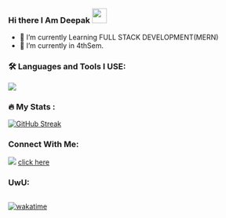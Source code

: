 ### Hi there I Am Deepak <img src="https://media.giphy.com/media/hvRJCLFzcasrR4ia7z/giphy.gif" width="30px"/>
- 🔭 I’m currently Learning FULL STACK DEVELOPMENT(MERN)
- 🌱 I’m currently in 4thSem. 

### :hammer_and_wrench: Languages and Tools I USE:

  <a href="https://skillicons.dev">
    <img src="https://skillicons.dev/icons?i=git,github,c,cpp,c++,py,java,js,html,css,react,sass,tailwind,php,netlify,mysql,materialui,linux&perline=5" />
  </a>


### :fire: My Stats :
[![GitHub Streak](http://github-readme-streak-stats.herokuapp.com?user=inyCation&theme=dark&hide_border=true&date_format=M%20j%5B%2C%20Y%5D&stroke=DD2727)](https://git.io/streak-stats)





### Connect With Me: 
<span> <img src="https://skillicons.dev/icons?i=linkedin" /> <span> <a href="https://www.linkedin.com/in/deepak024/" >click here</a>
### UwU:
<img src="https://komarev.com/ghpvc/?username=inyCation&style=flat-square&color=blue" alt=""/>

[![wakatime](https://wakatime.com/badge/user/55f82f7b-e776-4052-a6fd-62ae11e549ab.svg)](https://wakatime.com/@55f82f7b-e776-4052-a6fd-62ae11e549ab)
